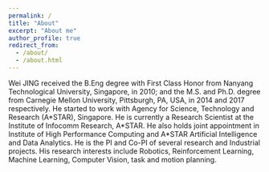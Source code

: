 ```yaml
---
permalink: /
title: "About"
excerpt: "About me"
author_profile: true
redirect_from: 
  - /about/
  - /about.html
---
```


 Wei JING received the B.Eng degree with First Class Honor from Nanyang Technological University, Singapore, in 2010; and the M.S. and  Ph.D. degree from Carnegie Mellon University, Pittsburgh, PA, USA, in 2014 and 2017 respectively. He started to work with Agency for Science, Technology and Research (A\*STAR), Singapore. He is currently a Research Scientist at the Institute of Infocomm Research, A\*STAR. He also holds joint appointment in Institute of High Performance Computing and A*STAR Artificial Intelligence and Data Analytics. He is the PI and Co-PI of several research and Industrial projects. His research interests include Robotics, Reinforcement Learning, Machine Learning, Computer Vision, task and motion planning.

<!-- A data-driven personal website
======
Like many other Jekyll-based GitHub Pages templates, academicpages makes you separate the website's content from its form. The content & metadata of your website are in structured markdown files, while various other files constitute the theme, specifying how to transform that content & metadata into HTML pages. You keep these various markdown (.md), YAML (.yml), HTML, and CSS files in a public GitHub repository. Each time you commit and push an update to the repository, the [GitHub pages](https://pages.github.com/) service creates static HTML pages based on these files, which are hosted on GitHub's servers free of charge.

Many of the features of dynamic content management systems (like Wordpress) can be achieved in this fashion, using a fraction of the computational resources and with far less vulnerability to hacking and DDoSing. You can also modify the theme to your heart's content without touching the content of your site. If you get to a point where you've broken something in Jekyll/HTML/CSS beyond repair, your markdown files describing your talks, publications, etc. are safe. You can rollback the changes or even delete the repository and start over -- just be sure to save the markdown files! Finally, you can also write scripts that process the structured data on the site, such as [this one](https://github.com/academicpages/academicpages.github.io/blob/master/talkmap.ipynb) that analyzes metadata in pages about talks to display [a map of every location you've given a talk](https://academicpages.github.io/talkmap.html). -->


